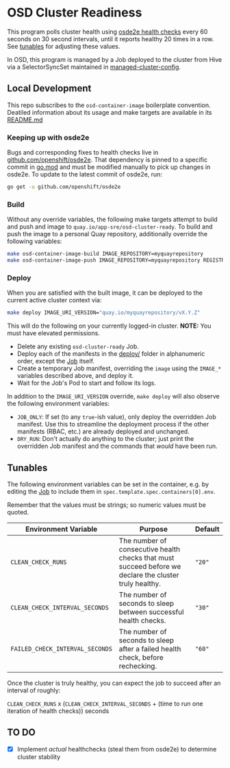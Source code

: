 # OSD Cluster Readiness

This program polls cluster health using [osde2e health checks](https://github.com/openshift/osde2e/blob/6c77e8b0df7238ce7d5ae199f1628bf36353eb16/pkg/common/cluster/clusterutil.go#L394)
every 60 seconds on 30 second intervals, until it reports healthy 20 times in a row. See [tunables](#tunables) for adjusting these values.

In OSD, this program is managed by a Job deployed to the cluster from Hive via a SelectorSyncSet maintained in [managed-cluster-config](https://github.com/openshift/managed-cluster-config/tree/master/deploy/osd-cluster-ready).

## Local Development

This repo subscribes to the `osd-container-image` boilerplate convention. Deatiled information about its usage and make targets are available in its [README.md](./boilerplate/openshift/osd-container-image/README.md)

### Keeping up with osde2e

Bugs and corresponding fixes to health checks live in [github.com/openshift/osde2e](https://github.com/openshift/osde2e). That dependency is pinned to a specific commit in [go.mod](go.mod) and must be modified manually to pick up changes in osde2e. To update to the latest commit of osde2e, run:

```bash
go get -u github.com/openshift/osde2e
```

### Build

Without any override variables, the following make targets attempt to build and push and image to `quay.io/app-sre/osd-cluster-ready`. To build and push the image to a personal Quay repository, additionally override the following variables:

```bash
make osd-container-image-build IMAGE_REPOSITORY=myquayrepository
make osd-container-image-push IMAGE_REPOSITORY=myquayrepository REGISTRY_USER=myquayuser REGISTRY_TOKEN=myquaytoken
```

### Deploy

When you are satisfied with the built image, it can be deployed to the current active cluster context via:

```bash
make deploy IMAGE_URI_VERSION="quay.io/myquayrepository/vX.Y.Z"
```

This will do the following on your currently logged-in cluster. **NOTE:** You must have elevated permissions.

- Delete any existing `osd-cluster-ready` Job.
- Deploy each of the manifests in the [deploy/](deploy) folder in alphanumeric order, except the [Job](deploy/60-osd-ready.Job.yaml) itself.
- Create a temporary Job manifest, overriding the `image` using the `IMAGE_*` variables described above, and deploy it.
- Wait for the Job's Pod to start and follow its logs.

In addition to the `IMAGE_URI_VERSION` override, `make deploy` will also observe the following environment variables:

- `JOB_ONLY`: If set (to any `true`-ish value), only deploy the overridden Job manifest.
  Use this to streamline the deployment process if the other manifests (RBAC, etc.) are already deployed and unchanged.
- `DRY_RUN`: Don't actually do anything to the cluster; just print the overridden Job manifest and the commands that _would_ have been run.

## Tunables

The following environment variables can be set in the container, e.g. by editing the [Job](deploy/60-osd-ready.Job.yaml) to include them in `spec.template.spec.containers[0].env`.

Remember that the values must be strings; so numeric values must be quoted.

| Environment Variable | Purpose | Default |
|---|---|---|
| `CLEAN_CHECK_RUNS` | The number of consecutive health checks that must succeed before we declare the cluster truly healthy. | `"20"` |
| `CLEAN_CHECK_INTERVAL_SECONDS` | The number of seconds to sleep between successful health checks. | `"30"` |
| `FAILED_CHECK_INTERVAL_SECONDS` | The number of seconds to sleep after a failed health check, before rechecking. | `"60"` |

Once the cluster is truly healthy, you can expect the job to succeed after an interval of roughly:

`CLEAN_CHECK_RUNS` x (`CLEAN_CHECK_INTERVAL_SECONDS` + (time to run one iteration of health checks)) seconds

## TO DO

- [x] Implement _actual_ healthchecks (steal them from osde2e) to determine cluster stability

